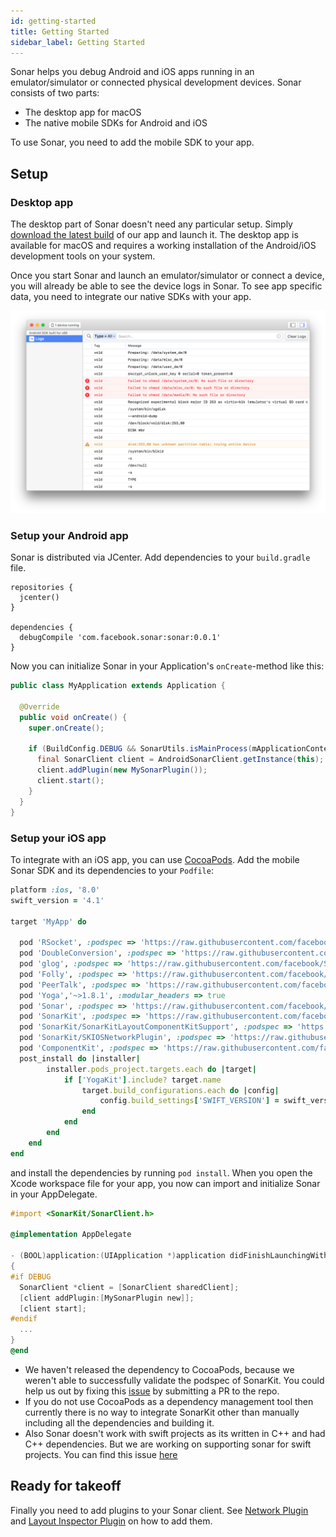 ```yaml
---
id: getting-started
title: Getting Started
sidebar_label: Getting Started
---
```


Sonar helps you debug Android and iOS apps running in an emulator/simulator or connected physical development devices. Sonar consists of two parts:

* The desktop app for macOS
* The native mobile SDKs for Android and iOS

To use Sonar, you need to add the mobile SDK to your app.

## Setup

### Desktop app

The desktop part of Sonar doesn't need any particular setup. Simply [download the latest build](https://www.facebook.com/sonar/public/mac) of our app and launch it. The desktop app is available for macOS and requires a working installation of the Android/iOS development tools on your system.

Once you start Sonar and launch an emulator/simulator or connect a device, you will already be able to see the device logs in Sonar. To see app specific data, you need to integrate our native SDKs with your app.

![Logs plugin](/docs/assets/initial.png)

### Setup your Android app

Sonar is distributed via JCenter. Add dependencies to your `build.gradle` file.

```
repositories {
  jcenter()
}

dependencies {
  debugCompile 'com.facebook.sonar:sonar:0.0.1'
}
```

Now you can initialize Sonar in your Application's `onCreate`-method like this:

```java
public class MyApplication extends Application {

  @Override
  public void onCreate() {
    super.onCreate();

    if (BuildConfig.DEBUG && SonarUtils.isMainProcess(mApplicationContext)) {
      final SonarClient client = AndroidSonarClient.getInstance(this);
      client.addPlugin(new MySonarPlugin());
      client.start();
    }
  }
}
```

### Setup your iOS app

To integrate with an iOS app, you can use [CocoaPods](https://cocoapods.org). Add the mobile Sonar SDK and its dependencies to your `Podfile`:

```ruby
platform :ios, '8.0'
swift_version = '4.1'

target 'MyApp' do

  pod 'RSocket', :podspec => 'https://raw.githubusercontent.com/facebook/Sonar/master/iOS/third-party-podspecs/RSocket.podspec?token=ADr9NE_I05Vu8g7oq_g6g_9FLx784NFmks5bJ5LvwA%3D%3D'
  pod 'DoubleConversion', :podspec => 'https://raw.githubusercontent.com/facebook/Sonar/master/iOS/third-party-podspecs/DoubleConversion.podspec?token=ADr9NOxtIEmr5ODP9PWq6-sht-Ye6UYGks5bJ5MjwA%3D%3D'
  pod 'glog', :podspec => 'https://raw.githubusercontent.com/facebook/Sonar/master/iOS/third-party-podspecs/glog.podspec?token=ADr9NBHbrlbkFR3DQTPzj0CnZdria4jvks5bJ5M3wA%3D%3D'
  pod 'Folly', :podspec => 'https://raw.githubusercontent.com/facebook/Sonar/master/iOS/third-party-podspecs/Folly.podspec?token=ADr9NNTjwJ8xqLFwc3Qz3xB3GsCk-Esmks5bJ5NGwA%3D%3D'
  pod 'PeerTalk', :podspec => 'https://raw.githubusercontent.com/facebook/Sonar/master/iOS/third-party-podspecs/PeerTalk.podspec?token=ADr9NB8frQTrUWytsMXtdv_P8km7jV_Mks5bJ5NbwA%3D%3D'
  pod 'Yoga','~>1.8.1', :modular_headers => true
  pod 'Sonar', :podspec => 'https://raw.githubusercontent.com/facebook/Sonar/master/xplat/Sonar/Sonar.podspec?token=ADr9NFO7byH9uAuhGAIEYuoJeBNyBxf6ks5bJ5N8wA%3D%3D'
  pod 'SonarKit', :podspec => 'https://raw.githubusercontent.com/facebook/Sonar/master/SonarKit.podspec?token=ADr9NBuYoodM_NeysQg899hkxXw0WZ7Xks5bJ5OVwA%3D%3D'
  pod 'SonarKit/SonarKitLayoutComponentKitSupport', :podspec => 'https://raw.githubusercontent.com/facebook/Sonar/master/SonarKit.podspec?token=ADr9NBuYoodM_NeysQg899hkxXw0WZ7Xks5bJ5OVwA%3D%3D'
  pod 'SonarKit/SKIOSNetworkPlugin', :podspec => 'https://raw.githubusercontent.com/facebook/Sonar/master/SonarKit.podspec?token=ADr9NBuYoodM_NeysQg899hkxXw0WZ7Xks5bJ5OVwA%3D%3D'
  pod 'ComponentKit', :podspec => 'https://raw.githubusercontent.com/facebook/Sonar/master/iOS/third-party-podspecs/ComponentKit.podspec?token=ADr9NNV9gqkpFTUKaHpCiYOZIG3Ev-Hyks5bJ5O-wA%3D%3D'
  post_install do |installer|
        installer.pods_project.targets.each do |target|
            if ['YogaKit'].include? target.name
                target.build_configurations.each do |config|
                    config.build_settings['SWIFT_VERSION'] = swift_version
                end
            end
        end
    end
end

```

and install the dependencies by running `pod install`. When you open the Xcode workspace file for your app, you now can import and initialize Sonar in your AppDelegate.

```objective-c
#import <SonarKit/SonarClient.h>

@implementation AppDelegate

- (BOOL)application:(UIApplication *)application didFinishLaunchingWithOptions:(NSDictionary *)launchOptions
{
#if DEBUG
  SonarClient *client = [SonarClient sharedClient];
  [client addPlugin:[MySonarPlugin new]];
  [client start];
#endif
  ...
}
@end
```
<div class='warning'>

* We haven't released the dependency to CocoaPods, because we weren't able to successfully validate the podspec of SonarKit. You could help us out by fixing this [issue](https://github.com/facebook/Sonar/issues/11) by submitting a PR to the repo.
* If you do not use CocoaPods as a dependency management tool then currently there is no way to integrate SonarKit other than manually including all the dependencies and building it.
* Also Sonar doesn't work with swift projects as its written in C++ and had C++ dependencies. But we are working on supporting sonar for swift projects. You can find this issue [here](https://github.com/facebook/Sonar/issues/13)
</div>

## Ready for takeoff

Finally you need to add plugins to your Sonar client. See [Network Plugin](network-plugin.md) and [Layout Inspector Plugin](layout-plugin.md) on how to add them.
